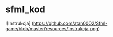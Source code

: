 # sfml_kod
![Instrukcja] (https://github.com/atan0002/Sfml-game/blob/master/resources/instrukcja.png)

 
